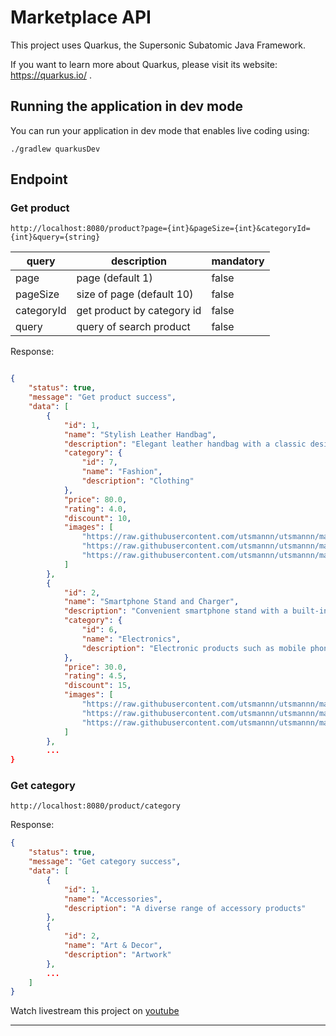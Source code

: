 # Marketplace API

This project uses Quarkus, the Supersonic Subatomic Java Framework.

If you want to learn more about Quarkus, please visit its website: https://quarkus.io/ .

## Running the application in dev mode

You can run your application in dev mode that enables live coding using:
```shell script
./gradlew quarkusDev
```

## Endpoint

### Get product

```shell
http://localhost:8080/product?page={int}&pageSize={int}&categoryId={int}&query={string}
```

| query      | description                | mandatory |
|------------|----------------------------|-----------|
| page       | page (default 1)           | false     |
| pageSize   | size of page (default 10)  | false     |
| categoryId | get product by category id | false     |
| query      | query of search product    | false     |

Response:
```json

{
    "status": true,
    "message": "Get product success",
    "data": [
        {
            "id": 1,
            "name": "Stylish Leather Handbag",
            "description": "Elegant leather handbag with a classic design. The perfect accessory for any occasion.",
            "category": {
                "id": 7,
                "name": "Fashion",
                "description": "Clothing"
            },
            "price": 80.0,
            "rating": 4.0,
            "discount": 10,
            "images": [
                "https://raw.githubusercontent.com/utsmannn/utsmannn/master/images/Stylish%20Leather%20Handbag/img-0.jpeg",
                "https://raw.githubusercontent.com/utsmannn/utsmannn/master/images/Stylish%20Leather%20Handbag/img-1.jpeg",
                "https://raw.githubusercontent.com/utsmannn/utsmannn/master/images/Stylish%20Leather%20Handbag/img-2.jpeg"
            ]
        },
        {
            "id": 2,
            "name": "Smartphone Stand and Charger",
            "description": "Convenient smartphone stand with a built-in charger. Keep your phone charged and accessible at all times.",
            "category": {
                "id": 6,
                "name": "Electronics",
                "description": "Electronic products such as mobile phones"
            },
            "price": 30.0,
            "rating": 4.5,
            "discount": 15,
            "images": [
                "https://raw.githubusercontent.com/utsmannn/utsmannn/master/images/Smartphone%20Stand%20and%20Charger/img-0.jpeg",
                "https://raw.githubusercontent.com/utsmannn/utsmannn/master/images/Smartphone%20Stand%20and%20Charger/img-1.jpeg",
                "https://raw.githubusercontent.com/utsmannn/utsmannn/master/images/Smartphone%20Stand%20and%20Charger/img-2.jpeg"
            ]
        },
        ...
}
```

### Get category
```shell
http://localhost:8080/product/category
```

Response:
```json
{
    "status": true,
    "message": "Get category success",
    "data": [
        {
            "id": 1,
            "name": "Accessories",
            "description": "A diverse range of accessory products"
        },
        {
            "id": 2,
            "name": "Art & Decor",
            "description": "Artwork"
        },
        ...
    ]
}
```

Watch livestream this project on [youtube](https://www.youtube.com/watch?v=9ERigk50fcw)

---
